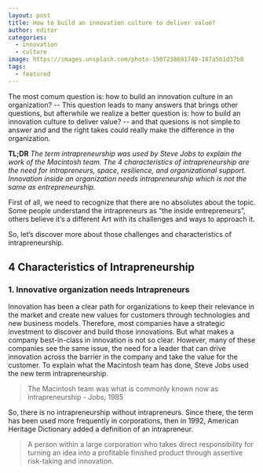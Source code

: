 ```yaml
---
layout: post
title: How to build an innovation culture to deliver value?
author: editor
categories:
  - innovation
  - culture
image: https://images.unsplash.com/photo-1507238691740-187a5b1d37b8
tags:
  - featured
---
```


The most comum question is: how to build an innovation culture in an organization? -- This question leads to many answers that brings other questions, but afterwhile we realize a better question is: how to build an innovation culture to deliver value? -- and that quesions is not simple to answer and and the right takes could really make the difference in the organization.

**TL;DR**
*The term intrapreneurship was used by Steve Jobs to explain the work of the Macintosh team. The 4 characteristics of intrapreneurship are the need for intrapreneurs, space, resilience, and organizational support. Innovation inside an organization needs intrapreneurship which is not the same as entrepreneurship.*

First of all, we need to recognize that there are no absolutes about the topic. Some people understand the intrapreneurs as “the inside entrepreneurs”, others believe it’s a different Art with its challenges and ways to approach it.

So, let’s discover more about those challenges and characteristics of intrapreneurship.

## 4 Characteristics of Intrapreneurship
### 1. Innovative organization needs Intrapreneurs
Innovation has been a clear path for organizations to keep their relevance in the market and create new values for customers through technologies and new business models. Therefore, most companies have a strategic investment to discover and build those innovations. But what makes a company best-in-class in innovation is not so clear. However, many of these companies see the same issue, the need for a leader that can drive innovation across the barrier in the company and take the value for the customer. To explain what the Macintosh team has done, Steve Jobs used the new term intrapreneurship.

> The Macintosh team was what is commonly known now as intrapreneurship - Jobs, 1985


So, there is no intrapreneurship without intrapreneurs. Since there, the term has been used more frequently in corporations, then in 1992, American Heritage Dictionary added a definition of an intrapreneur.

> A person within a large corporation who takes direct responsibility for turning an idea into a profitable finished product through assertive risk-taking and innovation.